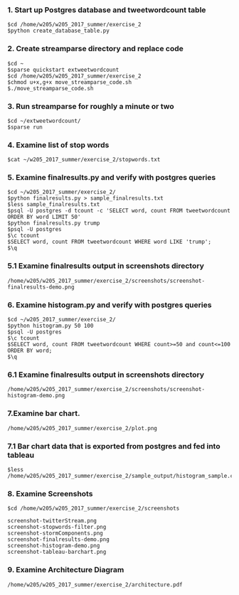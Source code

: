 ### 1. Start up Postgres database and tweetwordcount table

```
$cd /home/w205/w205_2017_summer/exercise_2
$python create_database_table.py
```

### 2. Create streamparse directory and replace code

```
$cd ~
$sparse quickstart extweetwordcount
$cd /home/w205/w205_2017_summer/exercise_2
$chmod u+x,g+x move_streamparse_code.sh
$./move_streamparse_code.sh
```


### 3. Run streamparse for roughly a minute or two

```
$cd ~/extweetwordcount/
$sparse run
```

### 4. Examine list of stop words

```
$cat ~/w205_2017_summer/exercise_2/stopwords.txt
```

### 5. Examine finalresults.py and verify with postgres queries

```
$cd ~/w205_2017_summer/exercise_2/
$python finalresults.py > sample_finalresults.txt
$less sample_finalresults.txt
$psql -U postgres -d tcount -c 'SELECT word, count FROM tweetwordcount ORDER BY word LIMIT 50'
$python finalresults.py trump
$psql -U postgres
$\c tcount
$SELECT word, count FROM tweetwordcount WHERE word LIKE 'trump';
$\q
```


### 5.1 Examine finalresults output in screenshots directory

```
/home/w205/w205_2017_summer/exercise_2/screenshots/screenshot-finalresults-demo.png
```


### 6. Examine histogram.py and verify with postgres queries

```
$cd ~/w205_2017_summer/exercise_2/
$python histogram.py 50 100
$psql -U postgres
$\c tcount
$SELECT word, count FROM tweetwordcount WHERE count>=50 and count<=100 ORDER BY word;
$\q
```


### 6.1 Examine finalresults output in screenshots directory

```
/home/w205/w205_2017_summer/exercise_2/screenshots/screenshot-histogram-demo.png
```


### 7.Examine bar chart.

```
/home/w205/w205_2017_summer/exercise_2/plot.png
```


### 7.1 Bar chart data that is exported from postgres and fed into tableau

```
$less /home/w205/w205_2017_summer/exercise_2/sample_output/histogram_sample.csv
```


### 8. Examine Screenshots

```
$cd /home/w205/w205_2017_summer/exercise_2/screenshots
```
```
screenshot-twitterStream.png
screenshot-stopwords-filter.png
screenshot-stormComponents.png
screenshot-finalresults-demo.png
screenshot-histogram-demo.png
screenshot-tableau-barchart.png
```


### 9. Examine Architecture Diagram

```
/home/w205/w205_2017_summer/exercise_2/architecture.pdf
```
